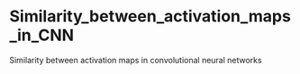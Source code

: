 # Similarity_between_activation_maps_in_CNN
Similarity between activation maps in convolutional neural networks 
